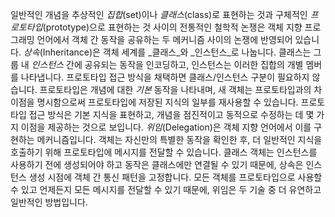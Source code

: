 일반적인 개념을 추상적인 _집합_(set)이나 _클래스_(class)로 표현하는 것과 구체적인 _프로토타입_(prototype)으로 표현하는 것 사이의 전통적인 철학적 논쟁은 객체 지향 프로그래밍 언어에서 객체 간 동작을 공유하는 두 메커니즘 사이의 논쟁에 반영되어 있습니다. _상속_(Inheritance)은 객체 세계를 _클래스_와 _인스턴스_로 나눕니다. 클래스는 그룹 내 _인스턴스_ 간에 공유되는 동작을 인코딩하고, 인스턴스는 이러한 집합의 개별 멤버를 나타냅니다. 프로토타입 접근 방식을 채택하면 클래스/인스턴스 구분이 필요하지 않습니다. 프로토타입은 개념에 대한 _기본_ 동작을 나타내며, 새 객체는 프로토타입과의 차이점을 명시함으로써 프로토타입에 저장된 지식의 일부를 재사용할 수 있습니다. 프로토타입 접근 방식은 기본 지식을 표현하고, 개념을 점진적이고 동적으로 수정하는 데 몇 가지 이점을 제공하는 것으로 보입니다. _위임_(Delegation)은 객체 지향 언어에서 이를 구현하는 메커니즘입니다. 객체는 자신만의 특별한 동작을 확인한 후, 더 일반적인 지식을 호출하기 위해 프로토타입에 메시지를 전달할 수 있습니다. 클래스 객체는 인스턴스를 사용하기 전에 생성되어야 하고 동작은 클래스에만 연결될 수 있기 때문에, 상속은 인스턴스 생성 시점에 객체 간 통신 패턴을 고정합니다. 모든 객체를 프로토타입으로 사용할 수 있고 언제든지 모든 메시지를 전달할 수 있기 때문에, 위임은 두 기술 중 더 유연하고 일반적인 방법입니다.
